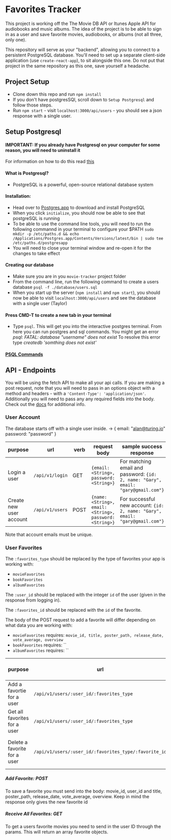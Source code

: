 # Favorites Tracker

This project is working off the The Movie DB API or Itunes Apple API for audiobooks and music albums. The idea of the project is to be able to sign in as a user and save favorite movies, audiobooks, or albums (not all three, only one).

This repository will serve as your "backend", allowing you to connect to a persistent PostgreSQL database. You'll need to set up a separate client-side application (use `create-react-app`), to sit alongside this one. Do not put that project in the same repository as this one, save yourself a headache.

## Project Setup

* Clone down this repo and run `npm install`
* If you don't have postgresSQl, scroll down to `Setup Postgresql` and follow those steps.
* Run `npm start` - visit `localhost:3000/api/users` - you should see a json response with a single user.

## Setup Postgresql

#### IMPORTANT: If you already have Postgresql on your computer for some reason, you will need to uninstall it
For information on how to do this read [this](https://postgresapp.com/documentation/remove.html)

#### What is Postgresql?
* PostgreSQL is a powerful, open-source relational database system

#### Installation:
* Head over to [Postgres.app](http://postgresapp.com/) to download and install PostgreSQL
* When you click `initialize`, you should now be able to see that postgreSQL is running
* To be able to use the command line tools, you will need to run the following commannd in your terminal to configure your $PATH `sudo mkdir -p /etc/paths.d && echo /Applications/Postgres.app/Contents/Versions/latest/bin | sudo tee /etc/paths.d/postgresapp`
* You will need to close your terminal window and re-open it for the changes to take effect
  
#### Creating our database
* Make sure you are in you `movie-tracker` project folder
* From the command line, run the following command to create a users database `psql -f ./database/users.sql`
* When you start up the server (`npm install` and `npm start`), you should now be able to visit `localhost:3000/api/users` and see the database with a single user (Taylor)
  
#### Press CMD-T to create a new tab in your terminal
* Type `psql`. This will get you into the interactive postgres terminal. From here you can run postgres and sql commands. You might get an error *psql: FATAL: database "username" does not exist* To resolve this error type *createdb 'somthing does not exist'*

#### [PSQL Commands](http://postgresguide.com/utilities/psql.html)

## API - Endpoints

You will be using the fetch API to make all your api calls. If you are making a post request, note that you will need to pass in an options object with a method and headers - with a `'Content-Type': 'application/json'`. Additionally you will need to pass any any required fields into the body. Check out the [docs](https://developer.mozilla.org/en-US/docs/Web/API/Fetch_API) for additional info.

### User Account

The database starts off with a single user inside. -> { email: "alan@turing.io" password: "password" }

| purpose | url | verb | request body | sample success response |
|----|------|------|---------|---------------- |
| Login a user |`/api/v1/login`| GET | `{email: <String>, password: <String>}` | For matching email and password: `{id: 2, name: "Gary", email: "gary@gmail.com"}` |
| Create new user account |`/api/v1/users`| POST | `{name: <String>, email: <String>, password: <String>}` | For successful new account: `{id: 2, name: "Gary", email: "gary@gmail.com"}` |

Note that account emails must be unique.

### User Favorites

The `:favorites_type` should be replaced by the type of favorites your app is working with:

* `movieFavorites`
* `bookFavorites`
* `albumFavorites`

The `:user_id` should be replaced with the integer `id` of the user (given in the response from logging in).

The `:favorites_id` should be replaced with the `id` of the favorite.

The body of the POST request to add a favorite will differ depending on what data you are working with:

* `movieFavorites` requires: `movie_id, title, poster_path, release_date, vote_average, overview`
* `bookFavorites` requires: ``
* `albumFavorites` requires: ``

| purpose | url | verb | request body | sample success response |
|----|------|------|---------|---------------- |
| Add a favortie for a user | `/api/v1/users/:user_id/:favorites_type` | POST | `{}` | `{}` |
| Get all favorites for a user | `/api/v1/users/:user_id/:favorites_type` | GET | none | `{favorites: [array of favorites]}` |
| Delete a favorite for a user | `/api/v1/users/:user_id/:favorites_type/:favorite_id` | DELETE | none | 204 status code, no response body content |

##### Add Favorite: POST 

To save a favorite you must send into the body: movie_id, user_id and title, poster_path, release_date, vote_average, overview.
Keep in mind the response only gives the new favorite id

##### Receive All Favorites: GET 

To get a users favorite movies you need to send in the user ID through the params. This will return an array favorite objects.


